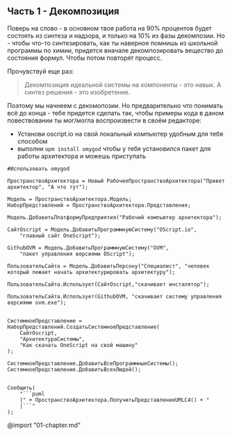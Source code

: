 ## Часть 1 - Декомпозиция

Поверь на слово - в основном твоя работа на 90% процентов будет состоять из синтеза и надзора, и только на 10% из фазы декомпозии. Но - чтобы что-то синтезировать, как ты наверное помнишь из школьной программы по химии, придется вначале декомпозировать вещество до состояния формул. Чтобы потом повторят процесс.

Прочувствуй еще раз:

> Декомпозиция идеальной системы на компоненты - это навык. А синтез решения - это изобретение.

Поэтому мы начнеем с декомопозии. Но предварительно что понимать всё до конца - тебе придется сделать так, чтобы примеры кода в даном повествовании ты мог/могла воспроизвести в своём редакторе:

* Установи oscript.io на свой локальный компьютер удобным для тебя способом
* выполни `opm install omygod` чтобы у тебя установился пакет для работы архитектора и можешь приступать

```{hide=true cmd="oscript" args=["-encoding=utf-8","$input_file"] .line-numbers output="markdown"} 
#Использовать omygod

ПространствоАрхитектора = Новый РабочееПространствоАрхитектора("Привет архитектор", "А что тут");

Модель = ПространствоАрхитектора.Модель;
НаборПредставлений = ПространствоАрхитектора.Представления;

Модель.ДобавитьПлатформуПредприятия("Рабочий компьютер архитектора");

СайтOscript = Модель.ДобавитьПрограммнуюСистему("OScript.io", 
	"главный сайт OneScript");

GithubOVM = Модель.ДобавитьПрограммнуюСистему("OVM", 
	"пакет управления версиями OScript");

ПользовательСайта = Модель.ДобавитьПерсону("Специалист", "человек который лежает начать архитектурировать архитектуру");

ПользовательСайта.Использует(СайтOscript,"скачивает инсталятор");

ПользовательСайта.Использует(GithubOVM, "скачивает систему управления версиями ovm.exe");


СистемноеПредставление = НаборПредставлений.СоздатьСистемноеПредставление(
	СайтOscript,
	"АрхитектураСистемы",
	"Как скачать OneScript на свой машину"
);

СистемноеПредставление.ДобавитьВсеПрограммныеСистемы();
СистемноеПредставление.ДобавитьВсехЛюдей();


Сообщить(
    "```puml
    |" + ПространствоАрхитектора.ПолучитьПредставлениеUMLC4() + "
    |```"
);

```

@import "01-chapter.md"
